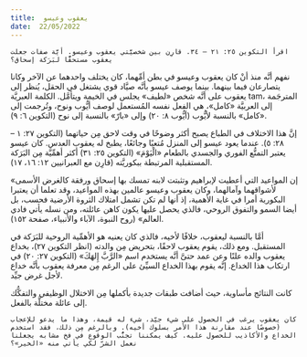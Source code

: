 ```yaml
---
title:  يعقوب وعيسو
date:  22/05/2022
---
```


`اقرأ التكوين ٢٥: ٢١ – ٣٤. قارِن بين شخصيَّتي يعقوب وعيسو. أيَّة صفات جعلت يعقوب مستحقًّا لبَرَكة إسحاق؟`

نفهم أنَّه منذ أنْ كان يعقوب وعيسو في بطن أمِّهما، كان يختلف واحدهما عن الآخر وكانا يتصارعان فيما بينهما. بينما يوصف عيسو بأنَّه صيَّاد قوي يشتغل في الحقل، يُنظر إلى يعقوب على أنَّه شخص «لطيف» يجلس في الخيمة ويتأمَّل. الكلمة العبريَّة tam، المترجَمة إلى العربيَّة «كامل»، هي الفعل نفسه المُستعمل لوصف أيُّوب ونوح، وتُرجمت إلى «كامل» بالنسبة لأيُّوب (أيُّوب ٨: ٢٠) وإلى «بارّ» بالنسبة إلى نوح (التكوين ٦: ٩).

إنَّ هذا الاختلاف في الطباع يصبح أكثر وضوحًا في وقت لاحق مِن حياتهما (التكوين ٢٧: ١ – ٢٨: ٥). عندما يعود عيسو إلى المنزل مُتعبًا وجائعًا، يطبخ له يعقوب العدس. كان عيسو يعتبر التمتُّع الفوري والجسدي بالطعام «الْيَوْمَ» (التكوين ٢٥: ٣١) أكثر أهمِّيَّة مِن البَرَكة المستقبلية المرتبطة ببكوريَّته (قارِن مع العبرانيين ١٢: ١٦، ١٧).

«إن المواعيد التي أعطيت لإبراهيم وتثبتت لابنه تمسك بها إسحاق ورفقة كالغرض الأسمى لأشواقهما وآمالهما، وكان يعقوب وعيسو عالمين بهذه المواعيد، وقد تعلما أن يعتبرا البكورية أمرا في غاية الأهمية، إذ أنها لم تكن تشمل امتلاك الثروة الأرضية فحسب، بل أيضا السمو والتفوق الروحي، فالذي يحصل عليها يكون كاهن عائلته، ومن نسله يأتي فادي العالم» (روح النبوة، الآباء والأنبياء، صفحة ١٥٢).

أمَّا بالنسبة ليعقوب، خلافًا لأخيه، فالذي كان يعنيه هو الأهمِّية الروحية للبَرَكة في المستقبل. ومع ذلك، يقوم يعقوب لاحقًا، بتحريض مِن والدته (انظر التكوين ٢٧)، بخداع يعقوب والده علنًا وعن عمد حتىَّ أنَّه يستخدم اسم «الرَّبَّ إِلهَكَ» (التكوين ٢٧: ٢٠) في ارتكاب هذا الخداع. إنَّه يقوم بهذا الخداع السيِّئ على الرغم مِن معرفة يعقوب بأنَّه خداع لأجل غرض جيِّد.

كانت النتائج مأساوية، حيث أضافت طبقات جديدة بأكملها مِن الاختلال الوظيفي والتفكُّك إلى عائلة مختلَّة بالفعل.

`كان يعقوب يرغب في الحصول على شيء جيّد، شيء له قيمة، وهذا ما يدعو للإعجاب (خصوصًا عند مقارنة هذا الأمر بسلوك أخيه). وبالرغم مِن ذلك، فقد استخدم الخداع والأكاذيب للحصول عليه. كيف يمكننا تجنُّب الوقوع في فخ مشابه يجعلنا نعمل الشرّ لكي يأتي منه «الخير»؟`